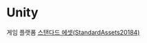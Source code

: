 # Unity
게임 플랫폼
[스탠다드 에셋(StandardAssets20184)](https://ryiah.com/unity/assets/StandardAssets20184.unitypackage)
